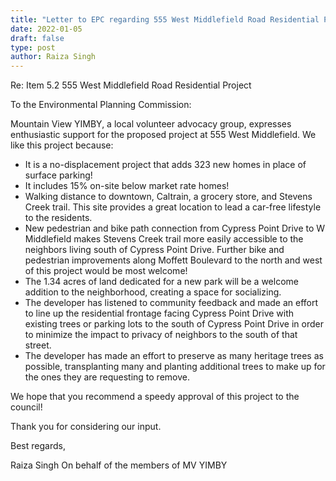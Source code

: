```yaml
---
title: "Letter to EPC regarding 555 West Middlefield Road Residential Project"
date: 2022-01-05
draft: false
type: post
author: Raiza Singh
---
```


Re: Item 5.2 555 West Middlefield Road Residential Project

To the Environmental Planning Commission:

Mountain View YIMBY, a local volunteer advocacy group, expresses enthusiastic support for the proposed project at 555 West Middlefield. We like this project because:

- It is a no-displacement project that adds 323 new homes in place of surface parking!
- It includes 15% on-site below market rate homes! 
- Walking distance to downtown, Caltrain, a grocery store, and Stevens Creek trail. This site provides a great location to lead a car-free lifestyle to the residents.
- New pedestrian and bike path connection from Cypress Point Drive to W Middlefield makes Stevens Creek trail more easily accessible to the neighbors living south of Cypress Point Drive. Further bike and pedestrian improvements along Moffett Boulevard to the north and west of this project would be most welcome! 
- The 1.34 acres of land dedicated for a new park will be a welcome addition to the neighborhood, creating a space for socializing.
- The developer has listened to community feedback and made an effort to line up the residential frontage facing Cypress Point Drive with existing trees or parking lots to the south of Cypress Point Drive in order to minimize the impact to privacy of neighbors to the south of that street. 
- The developer has made an effort to preserve as many heritage trees as possible, transplanting many and planting additional trees to make up for the ones they are requesting to remove. 

We hope that you recommend a speedy approval of this project to the council! 

Thank you for considering our input.

Best regards,

Raiza Singh
On behalf of the members of MV YIMBY
